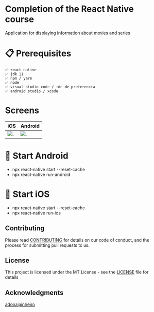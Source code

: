 # Completion of the React Native course

Application for displaying information about movies and series

# 📋 Prerequisites
```
✅ react-native
✅ jdk 11
✅ npm / yarn
✅ node
✅ visual studio code / ide de preferencia
✅ android studio / xcode
```
# Screens
|iOS|Android|
| --- | ---- |
| ![.](images/ios.gif)| ![.](images/android.gif) |


# 🖖 Start Android

* npx react-native start --reset-cache
* npx react-native run-android

# 🖖 Start iOS

* npx react-native start --reset-cache
* npx react-native run-ios

## Contributing

Please read [CONTRIBUTING](CONTRIBUTING.md) for details on our code of conduct, and the process for submitting pull requests to us.
## License

This project is licensed under the MT License - see the [LICENSE](LICENSE.md) file for details

## Acknowledgments

[adonaipinheiro](https://github.com/adonaipinheiro)